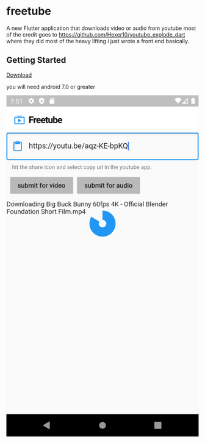 # freetube

A new Flutter application that downloads video or audio from youtube most of the credit goes to 
https://github.com/Hexer10/youtube_explode_dart
where they did most of the heavy lifting i just wrote a front end basically.

## Getting Started

[Download](https://github.com/silverfox983/Freetube/blob/master/build/app/outputs/apk/release/app-release.apk)

you will need android 7.0 or greater

![](picture.png)
